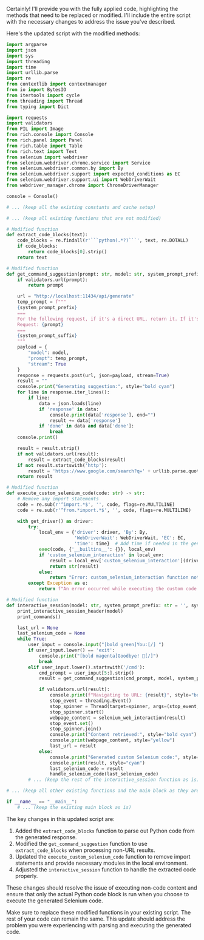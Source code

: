 Certainly! I'll provide you with the fully applied code, highlighting the methods that need to be replaced or modified. I'll include the entire script with the necessary changes to address the issue you've described.

Here's the updated script with the modified methods:

````python
import argparse
import json
import sys
import threading
import time
import urllib.parse
import re
from contextlib import contextmanager
from io import BytesIO
from itertools import cycle
from threading import Thread
from typing import Dict

import requests
import validators
from PIL import Image
from rich.console import Console
from rich.panel import Panel
from rich.table import Table
from rich.text import Text
from selenium import webdriver
from selenium.webdriver.chrome.service import Service
from selenium.webdriver.common.by import By
from selenium.webdriver.support import expected_conditions as EC
from selenium.webdriver.support.ui import WebDriverWait
from webdriver_manager.chrome import ChromeDriverManager

console = Console()

# ... (keep all the existing constants and cache setup)

# ... (keep all existing functions that are not modified)

# Modified function
def extract_code_blocks(text):
    code_blocks = re.findall(r'```python(.*?)```', text, re.DOTALL)
    if code_blocks:
        return code_blocks[0].strip()
    return text

# Modified function
def get_command_suggestion(prompt: str, model: str, system_prompt_prefix: str = '', system_prompt_suffix: str = '') -> str:
    if validators.url(prompt):
        return prompt

    url = "http://localhost:11434/api/generate"
    temp_prompt = f"""
    {system_prompt_prefix}
    ===
    For the following request, if it's a direct URL, return it. If it's a web search or navigation request, generate a Python function using Selenium to accomplish the task. The function should be named 'custom_selenium_interaction' and take a 'driver' parameter.
    Request: {prompt}
    ===
    {system_prompt_suffix}
    """
    payload = {
        "model": model,
        "prompt": temp_prompt,
        "stream": True
    }
    response = requests.post(url, json=payload, stream=True)
    result = ""
    console.print("Generating suggestion:", style="bold cyan")
    for line in response.iter_lines():
        if line:
            data = json.loads(line)
            if 'response' in data:
                console.print(data['response'], end="")
                result += data['response']
            if 'done' in data and data['done']:
                break
    console.print()

    result = result.strip()
    if not validators.url(result):
        result = extract_code_blocks(result)
    if not result.startswith('http'):
        result = 'https://www.google.com/search?q=' + urllib.parse.quote(result)
    return result

# Modified function
def execute_custom_selenium_code(code: str) -> str:
    # Remove any import statements
    code = re.sub(r'^import.*$', '', code, flags=re.MULTILINE)
    code = re.sub(r'^from.*import.*$', '', code, flags=re.MULTILINE)

    with get_driver() as driver:
        try:
            local_env = {'driver': driver, 'By': By,
                         'WebDriverWait': WebDriverWait, 'EC': EC,
                         'time': time}  # Add time if needed in the generated code
            exec(code, {'__builtins__': {}}, local_env)
            if 'custom_selenium_interaction' in local_env:
                result = local_env['custom_selenium_interaction'](driver)
                return str(result)
            else:
                return "Error: custom_selenium_interaction function not found in the code."
        except Exception as e:
            return f"An error occurred while executing the custom code: {str(e)}"

# Modified function
def interactive_session(model: str, system_prompt_prefix: str = '', system_prompt_suffix: str = '') -> None:
    print_interactive_session_header(model)
    print_commands()

    last_url = None
    last_selenium_code = None
    while True:
        user_input = console.input("[bold green]You:[/] ")
        if user_input.lower() == 'exit':
            console.print("[bold magenta]Goodbye! 🚀[/]")
            break
        elif user_input.lower().startswith('/cmd'):
            cmd_prompt = user_input[5:].strip()
            result = get_command_suggestion(cmd_prompt, model, system_prompt_prefix, system_prompt_suffix)

            if validators.url(result):
                console.print(f"Navigating to URL: {result}", style="bold blue")
                stop_event = threading.Event()
                stop_spinner = Thread(target=spinner, args=(stop_event,))
                stop_spinner.start()
                webpage_content = selenium_web_interaction(result)
                stop_event.set()
                stop_spinner.join()
                console.print("Content retrieved:", style="bold cyan")
                console.print(webpage_content, style="yellow")
                last_url = result
            else:
                console.print("Generated custom Selenium code:", style="bold magenta")
                console.print(result, style="cyan")
                last_selenium_code = result
                handle_selenium_code(last_selenium_code)
        # ... (keep the rest of the interactive_session function as is)

# ... (keep all other existing functions and the main block as they are)

if __name__ == "__main__":
    # ... (keep the existing main block as is)
````

The key changes in this updated script are:

1. Added the `extract_code_blocks` function to parse out Python code from the generated response.
2. Modified the `get_command_suggestion` function to use `extract_code_blocks` when processing non-URL results.
3. Updated the `execute_custom_selenium_code` function to remove import statements and provide necessary modules in the local environment.
4. Adjusted the `interactive_session` function to handle the extracted code properly.

These changes should resolve the issue of executing non-code content and ensure that only the actual Python code block is run when you choose to execute the generated Selenium code.

Make sure to replace these modified functions in your existing script. The rest of your code can remain the same. This update should address the problem you were experiencing with parsing and executing the generated code.
